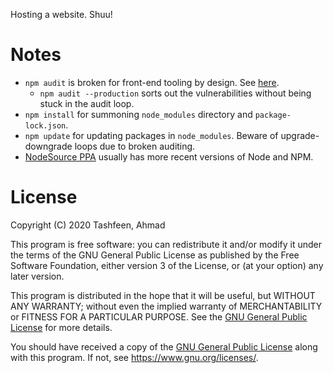 Hosting a website. Shuu!

# Notes

- `npm audit` is broken for front-end tooling by design. See [here](https://github.com/facebook/create-react-app/issues/11174).
    - `npm audit --production` sorts out the vulnerabilities without being stuck in the audit loop.
- `npm install` for summoning `node_modules` directory and `package-lock.json`.
- `npm update` for updating packages in `node_modules`. Beware of upgrade-downgrade loops due to broken auditing.
- [NodeSource PPA](https://github.com/nodesource/distributions/blob/master/README.md) usually has more recent versions of Node and NPM.

# License

Copyright (C) 2020  Tashfeen, Ahmad

This program is free software: you can redistribute it and/or modify it under the terms of the GNU General Public License as published by the Free Software Foundation, either version 3 of the License, or (at your option) any later version.

This program is distributed in the hope that it will be useful, but WITHOUT ANY WARRANTY; without even the implied warranty of MERCHANTABILITY or FITNESS FOR A PARTICULAR PURPOSE.  See the [GNU General Public License](COPYING) for more details.

You should have received a copy of the [GNU General Public License](COPYING) along with this program.  If not, see <https://www.gnu.org/licenses/>.
